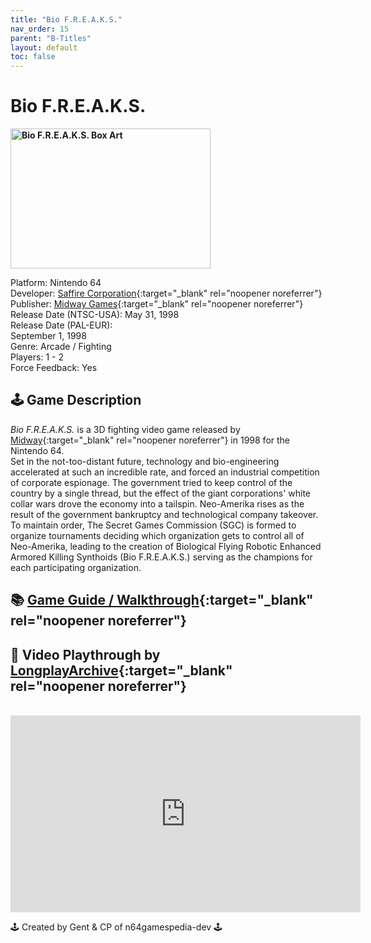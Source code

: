 ```yaml
---
title: "Bio F.R.E.A.K.S."
nav_order: 15
parent: "B-Titles"
layout: default
toc: false
---
```


# Bio F.R.E.A.K.S.

<b>
  <img src="https://upload.wikimedia.org/wikipedia/en/6/64/Bio_F.R.E.A.K.S._Coverart.png" alt="Bio F.R.E.A.K.S. Box Art" style="object-fit:cover;width:320px;height:224px"/>
</b>

Platform: Nintendo 64  
Developer: [Saffire Corporation](https://en.wikipedia.org/wiki/Saffire_Corporation){:target="_blank" rel="noopener noreferrer"}  
Publisher: [Midway Games](https://en.wikipedia.org/wiki/Midway_Games){:target="_blank" rel="noopener noreferrer"}  
Release Date (NTSC-USA): May 31, 1998  
Release Date (PAL-EUR):  
September 1, 1998  
Genre: Arcade / Fighting  
Players: 1 - 2  
Force Feedback: Yes  

## 🕹️ Game Description

*Bio F.R.E.A.K.S.* is a 3D fighting video game released by [Midway](https://en.wikipedia.org/wiki/Midway_Games){:target="_blank" rel="noopener noreferrer"} in 1998 for the Nintendo 64.  
Set in the not-too-distant future, technology and bio-engineering accelerated at such an incredible rate, and forced an industrial competition of corporate espionage. The government tried to keep control of the country by a single thread, but the effect of the giant corporations' white collar wars drove the economy into a tailspin. Neo-Amerika rises as the result of the government bankruptcy and technological company takeover. To maintain order, The Secret Games Commission (SGC) is formed to organize tournaments deciding which organization gets to control all of Neo-Amerika, leading to the creation of Biological Flying Robotic Enhanced Armored Killing Synthoids (Bio F.R.E.A.K.S.) serving as the champions for each participating organization.

## 📚 [Game Guide / Walkthrough](https://gamefaqs.gamespot.com/n64/196759-bio-freaks/faqs/354){:target="_blank" rel="noopener noreferrer"}

## 🎥 Video Playthrough by [LongplayArchive](https://www.youtube.com/channel/UCM8XzXipyTsylZ_WsGKmdKQ){:target="_blank" rel="noopener noreferrer"}
<br />
<iframe width="560" height="315" src="https://www.youtube.com/embed/2hy2EyBp90g" title="Bio F.R.E.A.K.S. – Longplay by LongplayArchive" frameborder="0" allowfullscreen></iframe>

🕹️ Created by Gent & CP of n64gamespedia-dev 🕹️

<!-- Vault Format: n64gamespedia-dev -->
<!-- Protocol Source: _vault-specs/format-protocol.md -->
